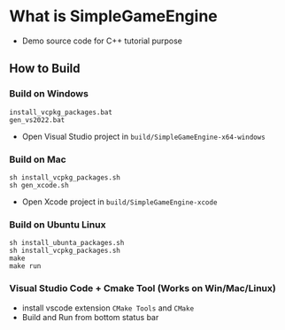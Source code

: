 # What is SimpleGameEngine
- Demo source code for C++ tutorial purpose

## How to Build 

### Build on Windows
```
install_vcpkg_packages.bat
gen_vs2022.bat
```
- Open Visual Studio project in `build/SimpleGameEngine-x64-windows`

### Build on Mac
```
sh install_vcpkg_packages.sh
sh gen_xcode.sh
```
- Open Xcode project in `build/SimpleGameEngine-xcode`

### Build on Ubuntu Linux
```
sh install_ubunta_packages.sh
sh install_vcpkg_packages.sh
make
make run
```

### Visual Studio Code + Cmake Tool (Works on Win/Mac/Linux)
- install vscode extension `CMake Tools` and `CMake`
- Build and Run from bottom status bar

